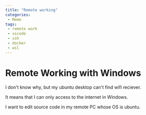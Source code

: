 ```yaml
---
title: "Remote working"
categories:
 - Memo
tags:
 - remote work
 - vscode
 - ssh
 - docker
 - wsl
---
```


# Remote Working with Windows

I don't know why, but my ubuntu desktop can't find wifi reciever.

It means that I can only access to the internet in Windows.

I want to edit source code in my remote PC whose OS is ubuntu.
